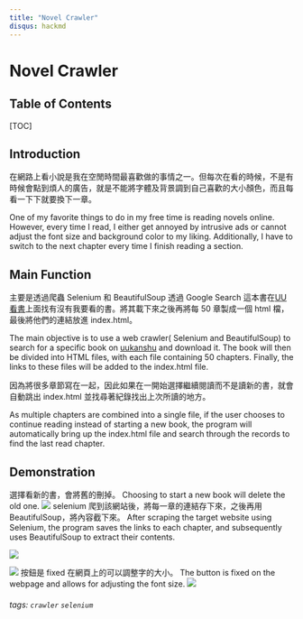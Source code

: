 ```yaml
---
title: "Novel Crawler"
disqus: hackmd
---
```


# Novel Crawler

## Table of Contents

[TOC]

## Introduction

在網路上看小說是我在空閒時間最喜歡做的事情之一。但每次在看的時候，不是有時候會點到煩人的廣告，就是不能將字體及背景調到自己喜歡的大小顏色，而且每看一下下就要換下一章。

One of my favorite things to do in my free time is reading novels online. However, every time I read, I either get annoyed by intrusive ads or cannot adjust the font size and background color to my liking. Additionally, I have to switch to the next chapter every time I finish reading a section.

## Main Function

主要是透過爬蟲 Selenium 和 BeautifulSoup 透過 Google Search 這本書在[UU 看書](https://t.uukanshu.com/)上面找有沒有我要看的書。將其載下來之後再將每 50 章製成一個 html 檔，最後將他們的連結放進 index.html。

The main objective is to use a web crawler( Selenium and BeautifulSoup) to search for a specific book on [uukanshu](https://t.uukanshu.com/) and download it. The book will then be divided into HTML files, with each file containing 50 chapters. Finally, the links to these files will be added to the index.html file.

因為將很多章節寫在一起，因此如果在一開始選擇繼續閱讀而不是讀新的書，就會自動跳出 index.html 並找尋著紀錄找出上次所讀的地方。

As multiple chapters are combined into a single file, if the user chooses to continue reading instead of starting a new book, the program will automatically bring up the index.html file and search through the records to find the last read chapter.

## Demonstration

選擇看新的書，會將舊的刪掉。
Choosing to start a new book will delete the old one.
![](https://i.imgur.com/7nLIpFR.png)
selenium 爬到該網站後，將每一章的連結存下來，之後再用 BeautifulSoup，將內容截下來。
After scraping the target website using Selenium, the program saves the links to each chapter, and subsequently uses BeautifulSoup to extract their contents.

![](https://i.imgur.com/g8ASJpn.png)

![](https://i.imgur.com/VfsZevQ.png)
按鈕是 fixed 在網頁上的可以調整字的大小。
The button is fixed on the webpage and allows for adjusting the font size.
![](https://i.imgur.com/C3aiXGl.png)

###### tags: `crawler` `selenium`
